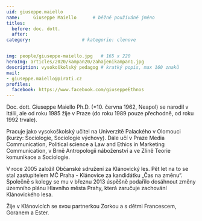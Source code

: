 ```yaml
---
uid: giuseppe.maiello
name:     Giuseppe Maiello  	# běžně používáné jméno
titles:
  before: doc. dott.
  after:
category:                   # kategorie: clenove


img: people/giuseppe-maiello.jpg   # 165 x 220
heroImg: articles/2020/kampan20/zahajenikampan1.jpg
description: vysokoškolský pedagog # kratký popis, max 160 znaků
mail:
- giuseppe.maiello@pirati.cz
profiles:
  facebook: https://www.facebook.com/giuseppeEthnos
---
```


Doc. dott. Giuseppe Maiello Ph.D. (*10. června 1962, Neapol) se narodil v Itálii, ale od roku 1985 žije v Praze (do roku 1989 pouze přechodně, od roku 1992 trvale).

Pracuje jako vysokoškolský učitel na Univerzitě Palackého v Olomouci (kurzy: Sociologie, Sociologie výchovy). Dále učí v Praze Media Communication, Political science a Law and Ethics in Marketing Communication, v Brně Antropologii náboženství a ve Zlíně Teorie komunikace a Sociologie.

V roce 2005 založil Občanské sdružení za Klánovický les. Pět let na to se stal zastupitelem MČ Praha - Klánovice za kandidátku „Čas na změnu“. Společně s kolegy se mu v březnu 2013 úspěšně podařilo dosáhnout změny územního plánu Hlavního města Prahy, která zaručuje zachování Klánovického lesa.

Žije v Klánovicích se svou partnerkou Zorkou a s dětmi Francescem, Goranem a Ester.
